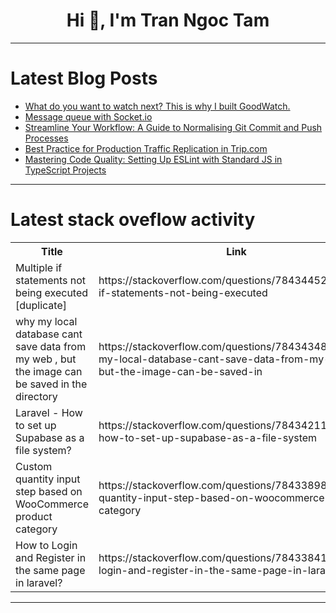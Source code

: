 <h1 align="center">Hi 👋, I'm Tran Ngoc Tam</h1>

---

# Latest Blog Posts 
<!-- BLOG-POST-LIST:START -->
- [What do you want to watch next? This is why I built GoodWatch.](https://dev.to/alp/what-do-you-want-to-watch-next-this-is-why-i-built-goodwatch-1cn2)
- [Message queue with Socket.io](https://dev.to/khoakomlem/message-queue-with-socketio-2d9l)
- [Streamline Your Workflow: A Guide to Normalising Git Commit and Push Processes](https://dev.to/graezykev/streamline-your-workflow-a-guide-to-normalising-git-commit-and-push-processes-1o7d)
- [Best Practice for Production Traffic Replication in Trip.com](https://dev.to/lijing-22/best-practice-for-production-traffic-replication-in-tripcom-1p3k)
- [Mastering Code Quality: Setting Up ESLint with Standard JS in TypeScript Projects](https://dev.to/graezykev/mastering-code-quality-setting-up-eslint-with-standard-js-in-typescript-projects-18gl)
<!-- BLOG-POST-LIST:END -->

---

# Latest stack oveflow activity
<table>
  <tr><th>Title</th><th>Link</th></tr>
  <!-- STACKOVERFLOW:START --><tr><td>Multiple if statements not being executed [duplicate]</td><td>https://stackoverflow.com/questions/78434452/multiple-if-statements-not-being-executed</td></tr><tr><td>why my local database cant save data from my web , but the image can be saved in the directory</td><td>https://stackoverflow.com/questions/78434348/why-my-local-database-cant-save-data-from-my-web-but-the-image-can-be-saved-in</td></tr><tr><td>Laravel - How to set up Supabase as a file system?</td><td>https://stackoverflow.com/questions/78434211/laravel-how-to-set-up-supabase-as-a-file-system</td></tr><tr><td>Custom quantity input step based on WooCommerce product category</td><td>https://stackoverflow.com/questions/78433898/custom-quantity-input-step-based-on-woocommerce-product-category</td></tr><tr><td>How to Login and Register in the same page in laravel?</td><td>https://stackoverflow.com/questions/78433841/how-to-login-and-register-in-the-same-page-in-laravel</td></tr><!-- STACKOVERFLOW:END -->
</table>

---



